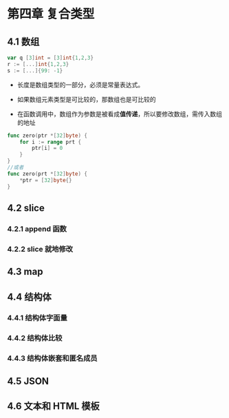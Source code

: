 # 第四章 复合类型

## 4.1 数组

```go
var q [3]int = [3]int{1,2,3}
r := [...]int{1,2,3}
s := [...]{99: -1}
```

- 长度是数组类型的一部分，必须是常量表达式。

- 如果数组元素类型是可比较的，那数组也是可比较的

- 在函数调用中，数组作为参数是被看成**值传递**，所以要修改数组，需传入数组的地址

```go
func zero(ptr *[32]byte) {
    for i := range prt {
        ptr[i] = 0
    }
}
//或者
func zero(prt *[32]byte) {
    *ptr = [32]byte{}
}
```

## 4.2 slice

### 4.2.1 append 函数

### 4.2.2 slice 就地修改

## 4.3 map

## 4.4 结构体

### 4.4.1 结构体字面量

### 4.4.2 结构体比较

### 4.4.3 结构体嵌套和匿名成员

## 4.5 JSON

## 4.6 文本和 HTML 模板
